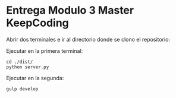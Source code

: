 # Entrega Modulo 3 Master KeepCoding

Abrir dos terminales e ir al directorio donde se clono el repositorio:

Ejecutar en la primera terminal:

```
cd ./dist/
python server.py
```

Ejecutar en la segunda:

```
gulp develop
```